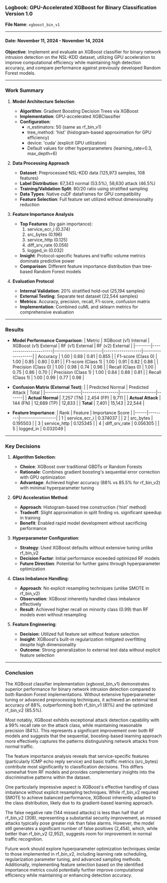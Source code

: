 ### **Logbook: GPU-Accelerated XGBoost for Binary Classification Version 1.0**
**File Name**: `xgboost_bin_v1`

---

#### **Date**: November 11, 2024 - November 14, 2024
**Objective**: Implement and evaluate an XGBoost classifier for binary network intrusion detection on the NSL-KDD dataset, utilizing GPU acceleration to improve computational efficiency while maintaining high detection accuracy, and compare performance against previously developed Random Forest models.

---

### **Work Summary**
1. **Model Architecture Selection**
   - **Algorithm**: Gradient Boosting Decision Trees via XGBoost
   - **Implementation**: GPU-accelerated XGBClassifier
   - **Configuration**:
     - n_estimators: 50 (same as rf_bin_v1)
     - tree_method: 'hist' (histogram-based approximation for GPU efficiency)
     - device: 'cuda' (explicit GPU utilization)
     - Default values for other hyperparameters (learning_rate=0.3, max_depth=6)

2. **Data Processing Approach**
   - **Dataset**: Preprocessed NSL-KDD data (125,973 samples, 108 features)
   - **Label Distribution**: 67,343 normal (53.5%), 58,630 attack (46.5%)
   - **Training/Validation Split**: 80/20 ratio using stratified sampling
   - **Data Types**: Native cuDF dataframes for GPU compatibility
   - **Feature Selection**: Full feature set utilized without dimensionality reduction

3. **Feature Importance Analysis**
   - **Top Features** (by gain importance):
     1. service_ecr_i (0.374)
     2. src_bytes (0.196)
     3. service_http (0.125)
     4. diff_srv_rate (0.056)
     5. logged_in (0.032)
   - **Insight**: Protocol-specific features and traffic volume metrics dominate predictive power
   - **Comparison**: Different feature importance distribution than tree-based Random Forest models

4. **Evaluation Protocol**
   - **Internal Validation**: 20% stratified hold-out (25,194 samples)
   - **External Testing**: Separate test dataset (22,544 samples)
   - **Metrics**: Accuracy, precision, recall, F1-score, confusion matrix
   - **Implementation**: Combined cuML and sklearn metrics for comprehensive evaluation

---

### **Results**
- **Model Performance Comparison**:
  | Metric | XGBoost (v1) Internal | XGBoost (v1) External | RF (v1) External | RF (v2) External |
  |--------|------------------------|------------------------|-------------------|-------------------|
  | Accuracy | 1.00 | 0.88 | 0.81 | 0.855 |
  | F1-score (Class 0) | 1.00 | 0.85 | 0.80 | 0.81 |
  | F1-score (Class 1) | 1.00 | 0.91 | 0.82 | 0.88 |
  | Precision (Class 0) | 1.00 | 0.98 | 0.74 | 0.96 |
  | Recall (Class 0) | 1.00 | 0.75 | 0.86 | 0.70 |
  | Precision (Class 1) | 1.00 | 0.84 | 0.88 | 0.81 |
  | Recall (Class 1) | 1.00 | 0.99 | 0.77 | 0.98 |

- **Confusion Matrix (External Test)**:
  | | Predicted Normal | Predicted Attack | Total |
  |------------------|------------------|------------------|-------|
  | **Actual Normal** | 7,257 (TN) | 2,454 (FP) | 9,711 |
  | **Actual Attack** | 144 (FN) | 12,689 (TP) | 12,833 |
  | **Total** | 7,401 | 15,143 | 22,544 |

- **Feature Importance**:
  | Rank | Feature | Importance Score |
  |------|---------|------------------|
  | 1 | service_ecr_i | 0.374037 |
  | 2 | src_bytes | 0.195503 |
  | 3 | service_http | 0.125345 |
  | 4 | diff_srv_rate | 0.056305 |
  | 5 | logged_in | 0.032049 |

---

### **Key Decisions**
1. **Algorithm Selection**:
   - **Choice**: XGBoost over traditional GBDTs or Random Forests
   - **Rationale**: Combines gradient boosting's sequential error correction with GPU optimization
   - **Advantage**: Achieved higher accuracy (88% vs 85.5% for rf_bin_v2) with minimal hyperparameter tuning

2. **GPU Acceleration Method**:
   - **Approach**: Histogram-based tree construction ('hist' method)
   - **Tradeoff**: Slight approximation in split finding vs. significant speedup in training
   - **Benefit**: Enabled rapid model development without sacrificing performance

3. **Hyperparameter Configuration**:
   - **Strategy**: Used XGBoost defaults without extensive tuning unlike rf_bin_v2
   - **Decision Factor**: Initial performance exceeded optimized RF models
   - **Future Direction**: Potential for further gains through hyperparameter optimization

4. **Class Imbalance Handling**:
   - **Approach**: No explicit resampling techniques (unlike SMOTE in rf_bin_v2)
   - **Observation**: XGBoost inherently handled class imbalance effectively
   - **Result**: Achieved higher recall on minority class (0.99) than RF models even without resampling

5. **Feature Engineering**:
   - **Decision**: Utilized full feature set without feature selection
   - **Insight**: XGBoost's built-in regularization mitigated overfitting despite high dimensionality
   - **Outcome**: Strong generalization to external test data without explicit feature selection

---

### **Conclusion**
The XGBoost classifier implementation (xgboost_bin_v1) demonstrates superior performance for binary network intrusion detection compared to both Random Forest implementations. Without extensive hyperparameter tuning or advanced preprocessing techniques, it achieved an external test accuracy of 88%, outperforming both rf_bin_v1 (81%) and the optimized rf_bin_v2 (85.5%).

Most notably, XGBoost exhibits exceptional attack detection capability with a 99% recall rate on the attack class, while maintaining reasonable precision (84%). This represents a significant improvement over both RF models and suggests that the sequential, boosting-based learning approach more effectively captures the patterns distinguishing network attacks from normal traffic.

The feature importance analysis reveals that service-specific features (particularly ICMP echo reply service) and basic traffic metrics (src_bytes) contribute most significantly to classification decisions. This differs somewhat from RF models and provides complementary insights into the discriminative patterns within the dataset.

One particularly impressive aspect is XGBoost's effective handling of class imbalance without explicit resampling techniques. While rf_bin_v2 required SMOTE to achieve balanced performance, XGBoost inherently adapted to the class distribution, likely due to its gradient-based learning approach.

The false negative rate (144 missed attacks) is less than half that of rf_bin_v2 (308), representing a substantial security improvement, as missed attacks typically pose greater risk than false alarms. However, the model still generates a significant number of false positives (2,454), which, while better than rf_bin_v2 (2,952), suggests room for improvement in normal traffic recognition.

Future work should explore hyperparameter optimization techniques similar to those implemented in rf_bin_v2, including learning rate scheduling, regularization parameter tuning, and advanced sampling methods. Additionally, implementing feature selection based on the identified importance metrics could potentially further improve computational efficiency while maintaining or enhancing detection accuracy.